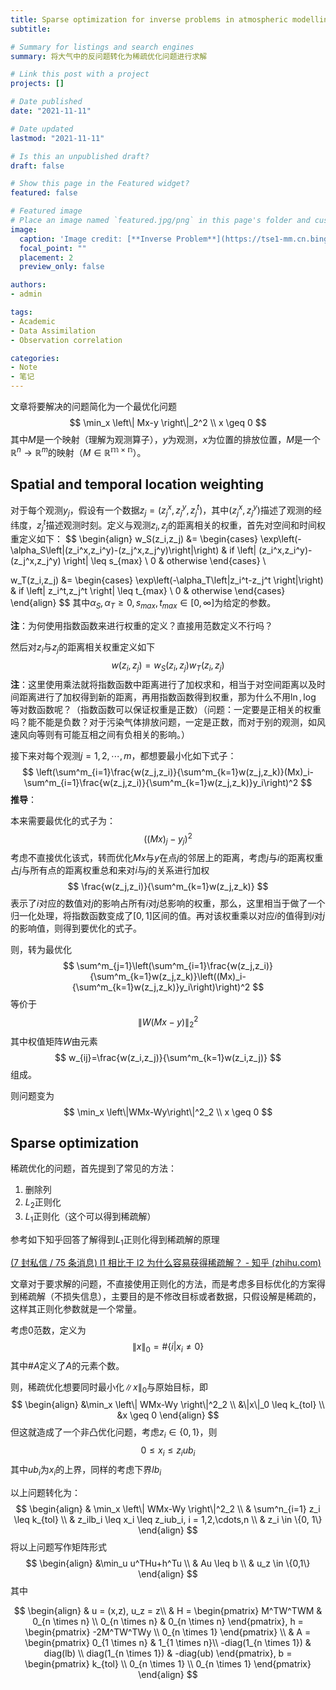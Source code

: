 ```yaml
---
title: Sparse optimization for inverse problems in atmospheric modelling
subtitle: 

# Summary for listings and search engines
summary: 将大气中的反问题转化为稀疏优化问题进行求解

# Link this post with a project
projects: []

# Date published
date: "2021-11-11"

# Date updated
lastmod: "2021-11-11"

# Is this an unpublished draft?
draft: false

# Show this page in the Featured widget?
featured: false

# Featured image
# Place an image named `featured.jpg/png` in this page's folder and customize its options here.
image:
  caption: 'Image credit: [**Inverse Problem**](https://tse1-mm.cn.bing.net/th/id/R-C.f3f66f9e34ac0b0d10c518135e7c8fa3?rik=%2fHcwpOHBr8AxJQ&riu=http%3a%2f%2fwww.siltanen-research.net%2fIPexamples%2fslides%2fwhat_are_inverse_problems%2fslide1.png&ehk=l2cD7PBTAn3ObxnUzw2y1UWwqEcgEGwmf6zGow0iEXc%3d&risl=&pid=ImgRaw&r=0)'
  focal_point: ""
  placement: 2
  preview_only: false

authors:
- admin

tags:
- Academic
- Data Assimilation
- Observation correlation

categories:
- Note
- 笔记
---
```


文章将要解决的问题简化为一个最优化问题
$$
\min_x \left\| Mx-y \right\|_2^2 \\
x \geq 0
$$
其中$M$是一个映射（理解为观测算子），$y$为观测，$x$为位置的排放位置，$M$是一个$\mathbb{R}^n \rightarrow \mathbb{R}^m$的映射（$M \in \mathbb{R^{m \times n}}$）。

## Spatial and temporal location weighting

对于每个观测$y_j$，假设有一个数据$z_j=(z_j^x,z_j^y,z_j^t)$，其中$(z_j^x,z_j^y)$描述了观测的经纬度，$z_j^t$描述观测时刻。定义与观测$z_i,z_j$的距离相关的权重，首先对空间和时间权重定义如下：
$$
\begin{align}
w_S(z_i,z_j) &= 
\begin{cases}
\exp\left(-\alpha_S\left\|(z_i^x,z_i^y)-(z_j^x,z_j^y)\right\|\right) & if \left\| (z_i^x,z_i^y)-(z_j^x,z_j^y) \right\| \leq s_{max} \\
0 & otherwise
\end{cases} \\

w_T(z_i,z_j) &= 
\begin{cases}
\exp\left(-\alpha_T\left\|z_i^t-z_j^t \right\|\right) & if \left\| z_i^t,z_j^t \right\| \leq t_{max} \\
0 & otherwise
\end{cases}
\end{align}
$$
其中$\alpha_S,\alpha_T \geq 0, s_{max}, t_{max} \in [0, \infty]$为给定的参数。

**注**：为何使用指数函数来进行权重的定义？直接用范数定义不行吗？

然后对$z_i$与$z_j$的距离相关权重定义如下
$$
w(z_i,z_j)=w_S(z_i,z_j)w_T(z_i,z_j)
$$
**注**：这里使用乘法就将指数函数中距离进行了加权求和，相当于对空间距离以及时间距离进行了加权得到新的距离，再用指数函数得到权重，那为什么不用$\ln,\log$等对数函数呢？（指数函数可以保证权重是正数）（问题：一定要是正相关的权重吗？能不能是负数？对于污染气体排放问题，一定是正数，而对于别的观测，如风速风向等则有可能互相之间有负相关的影响。）

接下来对每个观测$j=1,2,\cdots,m$，都想要最小化如下式子：
$$
\left(\sum^m_{i=1}\frac{w(z_j,z_i)}{\sum^m_{k=1}w(z_j,z_k)}(Mx)_i-\sum^m_{i=1}\frac{w(z_j,z_i)}{\sum^m_{k=1}w(z_j,z_k)}y_i\right)^2
$$
**推导**：

本来需要最优化的式子为：
$$
\left( (Mx)_j-y_j \right)^2
$$
考虑不直接优化该式，转而优化$Mx$与$y$在点$j$的邻居上的距离，考虑$j$与$i$的距离权重占$j$与所有点的距离权重总和来对$i$与$j$的关系进行加权
$$
\frac{w(z_j,z_i)}{\sum^m_{k=1}w(z_j,z_k)}
$$
表示了$i$对应的数值对$j$的影响占所有$i$对$j$总影响的权重，那么，这里相当于做了一个归一化处理，将指数函数变成了$[0,1]$区间的值。再对该权重乘以对应$i$的值得到$i$对$j$的影响值，则得到要优化的式子。

则，转为最优化
$$
\sum^m_{j=1}\left(\sum^m_{i=1}\frac{w(z_j,z_i)}{\sum^m_{k=1}w(z_j,z_k)}\left((Mx)_i-{\sum^m_{k=1}w(z_j,z_k)}y_i\right)\right)^2
$$
等价于
$$
\left\| W(Mx-y) \right\|^2_2
$$
其中权值矩阵$W$由元素
$$
w_{ij}=\frac{w(z_i,z_j)}{\sum^m_{k=1}w(z_i,z_j)}
$$
组成。

则问题变为
$$
\min_x \left\|WMx-Wy\right\|^2_2 \\
x \geq 0
$$

## Sparse optimization

稀疏优化的问题，首先提到了常见的方法：

1.   删除列
2.   $L_2$正则化
3.   $L_1$正则化（这个可以得到稀疏解）

参考如下知乎回答了解得到$L_1$正则化得到稀疏解的原理

[(7 封私信 / 75 条消息) l1 相比于 l2 为什么容易获得稀疏解？ - 知乎 (zhihu.com)](https://www.zhihu.com/question/37096933/answer/70938890)

文章对于要求解的问题，不直接使用正则化的方法，而是考虑多目标优化的方案得到稀疏解（不损失信息），主要目的是不修改目标或者数据，只假设解是稀疏的，这样其正则化参数就是一个常量。

考虑$0$范数，定义为
$$
\left\| x \right\|_0 = \#\{i | x_i \neq 0\}
$$
其中$\#A$定义了$A$的元素个数。

则，稀疏优化想要同时最小化$\|x\|_0$与原始目标，即
$$
\begin{align}
&\min_x \left\| WMx-Wy \right\|^2_2 \\
&\|x\|_0 \leq k_{tol} \\
&x \geq 0
\end{align}
$$
但这就造成了一个非凸优化问题，考虑$z_i \in \{0,1\}$，则
$$
0 \leq x_i \leq z_i ub_i
$$
其中$ub_i$为$x_i$的上界，同样的考虑下界$lb_i$

以上问题转化为：
$$
\begin{align}
& \min_x \left\| WMx-Wy \right\|^2_2 \\
& \sum^n_{i=1} z_i \leq k_{tol} \\
& z_ilb_i \leq x_i \leq z_iub_i, i = 1,2,\cdots,n \\
& z_i \in \{0, 1\}
\end{align}
$$
将以上问题写作矩阵形式
$$
\begin{align}
&\min_u u^THu+h^Tu \\
& Au \leq b \\
& u_z \in \{0,1\}
\end{align}
$$
其中


$$
\begin{align}
& u = (x,z), u_z = z\\
& H = 
\begin{pmatrix}
M^TW^TWM & 0_{n \times n} \\
0_{n \times n} & 0_{n \times n}
\end{pmatrix}, 
h = 
\begin{pmatrix}
-2M^TW^TWy \\
0_{n \times 1}
\end{pmatrix} \\
& A = 
\begin{pmatrix}
0_{1 \times n} & 1_{1 \times n}\\
-diag(1_{n \times 1}) & diag(lb) \\
diag(1_{n \times 1}) & -diag(ub)
\end{pmatrix},
b = 
\begin{pmatrix}
k_{tol} \\
0_{n \times 1} \\
0_{n \times 1}
\end{pmatrix}
\end{align}
$$




